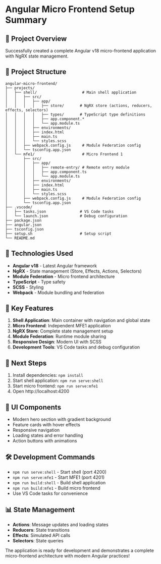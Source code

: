 # Angular Micro Frontend Setup Summary

## 🎯 Project Overview
Successfully created a complete Angular v18 micro-frontend application with NgRX state management.

## 📁 Project Structure
```
angular-micro-frontend/
├── projects/
│   ├── shell/                    # Main shell application
│   │   ├── src/
│   │   │   ├── app/
│   │   │   │   ├── store/       # NgRX store (actions, reducers, effects, selectors)
│   │   │   │   ├── types/       # TypeScript type definitions
│   │   │   │   ├── app.component.*
│   │   │   │   └── app.module.ts
│   │   │   ├── environments/
│   │   │   ├── index.html
│   │   │   ├── main.ts
│   │   │   └── styles.scss
│   │   ├── webpack.config.js     # Module Federation config
│   │   └── tsconfig.app.json
│   └── mfe1/                     # Micro Frontend 1
│       ├── src/
│       │   ├── app/
│       │   │   ├── remote-entry/ # Remote entry module
│       │   │   ├── app.component.ts
│       │   │   └── app.module.ts
│       │   ├── environments/
│       │   ├── index.html
│       │   ├── main.ts
│       │   └── styles.scss
│       ├── webpack.config.js     # Module Federation config
│       └── tsconfig.app.json
├── .vscode/
│   ├── tasks.json               # VS Code tasks
│   └── launch.json              # Debug configuration
├── package.json
├── angular.json
├── tsconfig.json
├── setup.sh                     # Setup script
└── README.md
```

## 🔧 Technologies Used
- **Angular v18** - Latest Angular framework
- **NgRX** - State management (Store, Effects, Actions, Selectors)
- **Module Federation** - Micro frontend architecture
- **TypeScript** - Type safety
- **SCSS** - Styling
- **Webpack** - Module bundling and federation

## 🚀 Key Features
1. **Shell Application**: Main container with navigation and global state
2. **Micro Frontend**: Independent MFE1 application
3. **NgRX Store**: Complete state management setup
4. **Module Federation**: Runtime module sharing
5. **Responsive Design**: Modern UI with SCSS
6. **Development Tools**: VS Code tasks and debug configuration

## 📝 Next Steps
1. Install dependencies: `npm install`
2. Start shell application: `npm run serve:shell`
3. Start micro frontend: `npm run serve:mfe1`
4. Open http://localhost:4200

## 🎨 UI Components
- Modern hero section with gradient background
- Feature cards with hover effects
- Responsive navigation
- Loading states and error handling
- Action buttons with animations

## 🛠️ Development Commands
- `npm run serve:shell` - Start shell (port 4200)
- `npm run serve:mfe1` - Start MFE1 (port 4201)
- `npm run build:shell` - Build shell application
- `npm run build:mfe1` - Build micro frontend
- Use VS Code tasks for convenience

## 📊 State Management
- **Actions**: Message updates and loading states
- **Reducers**: State transitions
- **Effects**: Simulated API calls
- **Selectors**: State queries

The application is ready for development and demonstrates a complete micro-frontend architecture with modern Angular practices!
